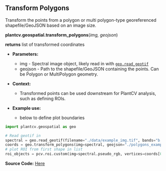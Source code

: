 ## Transform Polygons

Transform the points from a polygon or multi polygon-type georeferenced shapefile/GeoJSON based on an image size. 

**plantcv.geospatial.transform_polygons**(*img, geojson*)

**returns** list of transformed coordinates

- **Parameters:**
    - img - Spectral image object, likely read in with [`geo.read_geotif`](read_geotif.md)
    - geojson - Path to the shapefile/GeoJSON containing the points. Can be Polygon or MultiPolygon geometry.

- **Context:**
    - Transformed points can be used downstream for PlantCV analysis, such as defining ROIs. 
- **Example use:**
    - below to define plot boundaries


```python
import plantcv.geospatial as geo

# Read geotif in
spectral = geo.read_geotif(filename="./data/example_img.tif", bands="b,g,r,RE,NIR")
coords = geo.transform_polygons(img=spectral, geojson="./polygons_example.geojson")
# plot ROI from first shape in list 
roi_objects = pcv.roi.custom(img=spectral.pseudo_rgb, vertices=coords[0])

```

**Source Code:** [Here](https://github.com/danforthcenter/plantcv-geospatial/blob/main/plantcv/geospatial/transform_polygons.py)